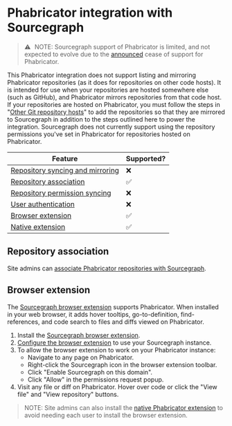 # Phabricator integration with Sourcegraph

> ⚠️ NOTE: Sourcegraph support of Phabricator is limited, and not expected to evolve due to the [announced](https://admin.phacility.com/phame/post/view/11/phacility_is_winding_down_operations/) cease of support for Phabricator.

This Phabricator integration does not support listing and mirroring Phabricator repositories (as it does for repositories on other code hosts). It is intended for use when your repositories are hosted somewhere else (such as GitHub), and Phabricator mirrors repositories from that code host. If your repositories are hosted on Phabricator, you must follow the steps in "[Other Git repository hosts](../admin/external_service/other.md)" to add the repositories so that they are mirrored to Sourcegraph in addition to the steps outlined here to power the integration. Sourcegraph does not currently support using the repository permissions you've set in Phabricator for repositories hosted on Phabricator.

Feature | Supported?
------- | ----------
[Repository syncing and mirroring](../admin/external_service/phabricator.md#repository-linking-and-syncing) | ❌
[Repository association](../admin/external_service/phabricator.md#repository-linking-and-syncing) | ✅
[Repository permission syncing](../admin/permissions/syncing.md) | ❌
[User authentication](../admin/auth/index.md) | ❌
[Browser extension](#browser-extension) | ✅
[Native extension](../admin/external_service/phabricator.md#native-extension) | ✅

## Repository association

Site admins can [associate Phabricator repositories with Sourcegraph](../admin/external_service/phabricator.md#repository-syncing-and-linking).

## Browser extension

The [Sourcegraph browser extension](browser_extension.md) supports Phabricator. When installed in your web browser, it adds hover tooltips, go-to-definition, find-references, and code search to files and diffs viewed on Phabricator.

1.  Install the [Sourcegraph browser extension](browser_extension.md).
1.  [Configure the browser extension](browser_extension.md#configuring-the-sourcegraph-instance-to-use) to use your Sourcegraph instance.
1.  To allow the browser extension to work on your Phabricator instance:
    - Navigate to any page on Phabricator.
    - Right-click the Sourcegraph icon in the browser extension toolbar.
    - Click "Enable Sourcegraph on this domain".
    - Click "Allow" in the permissions request popup.
1.  Visit any file or diff on Phabricator. Hover over code or click the "View file" and "View repository" buttons.

> NOTE: Site admins can also install the [native Phabricator extension](../admin/external_service/phabricator.md#native-extension) to avoid needing each user to install the browser extension.
